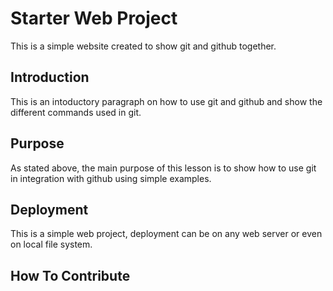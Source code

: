 # Starter Web Project
This is a simple website created to show git and github together.
## Introduction
This is an intoductory paragraph on how to use git and github and show the different commands used in git.
## Purpose
As stated above, the main purpose of this lesson is to show how to use git in integration with github using simple examples.
## Deployment
This is a simple web project, deployment can be on any web server or even on local file system.
## How To Contribute